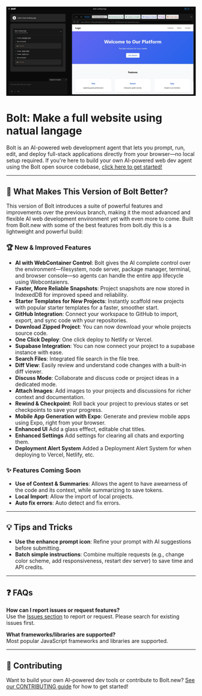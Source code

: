 [![Bolt: Make a full website using natual langage](./public/social_preview_index.jpg)](https://github.com/dustinwloring1988/bolt.new)

# Bolt: Make a full website using natual langage

Bolt is an AI-powered web development agent that lets you prompt, run, edit, and deploy full-stack applications directly from your browser—no local setup required. If you're here to build your own AI-powered web dev agent using the Bolt open source codebase, [click here to get started!](./CONTRIBUTING.md)

---

## 🚀 What Makes This Version of Bolt Better?

This version of Bolt introduces a suite of powerful features and improvements over the previous branch, making it the most advanced and flexible AI web development environment yet with even more to come. Built from Bolt.new with some of the best features from bolt.diy this is a lightweight and powerful build:

### 🏆 New & Improved Features

- **AI with WebContainer Control**: Bolt gives the AI complete control over the environment—filesystem, node server, package manager, terminal, and browser console—so agents can handle the entire app lifecycle using Webcontaienrs.
- **Faster, More Reliable Snapshots**: Project snapshots are now stored in IndexedDB for improved speed and reliability.
- **Starter Templates for New Projects**: Instantly scaffold new projects with popular starter templates for a faster, smoother start.
- **GitHub Integration**: Connect your workspace to GitHub to import, export, and sync code with your repositories.
- **Download Zipped Project**: You can now download your whole projects source code.
- **One Click Deploy**: One click deploy to Netlify or Vercel.
- **Supabase Integration**: You can now connect your project to a supabase instance with ease.
- **Search Files**: Integrated file search in the file tree.
- **Diff View**: Easily review and understand code changes with a built-in diff viewer.
- **Discuss Mode**: Collaborate and discuss code or project ideas in a dedicated mode.
- **Attach Images**: Add images to your projects and discussions for richer context and documentation.
- **Rewind & Checkpoint**: Roll back your project to previous states or set checkpoints to save your progress.
- **Mobile App Generation with Expo**: Generate and preview mobile apps using Expo, right from your browser.
- **Enhanced UI** Add a glass efffect, editable chat titles.
- **Enhanced Settings** Add settings for clearing all chats and exporting them.
- **Deployment Alert System** Added a Deployment Alert System for when deploying to Vercel, Netlify, etc.

### ✨ Features Coming Soon 

- **Use of Context & Summaries**: Allows the agent to have awearness of the code and its context, while summarizing to save tokens.
- **Local Import**: Allow the import of local projects.
- **Auto fix errors**: Auto detect and fix errors.

---

## 💡 Tips and Tricks

- **Use the enhance prompt icon**: Refine your prompt with AI suggestions before submitting.
- **Batch simple instructions**: Combine multiple requests (e.g., change color scheme, add responsiveness, restart dev server) to save time and API credits.

---

## ❓ FAQs

**How can I report issues or request features?**  
Use the [Issues section](https://github.com/dustinwloring1988/bolt.new/issues) to report or request. Please search for existing issues first.

**What frameworks/libraries are supported?**  
Most popular JavaScript frameworks and libraries are supported.

---

## 🤝 Contributing

Want to build your own AI-powered dev tools or contribute to Bolt.new? [See our CONTRIBUTING guide](./CONTRIBUTING.md) for how to get started!
